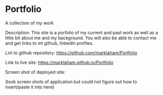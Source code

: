 # Portfolio
A collection of my work 

Description:
This site is a porfolio of my current and past work as well as a little bit about me and my background.  You will also be able to contact me and get links to mt github, linkedIn profiles. 

Linl to github repository: 
https://github.com/marklaham/Portfolio

Link to live site:
https://marklaham.github.io/Portfolio


Screen shot of deployed site:


(took screen shots of application but could not figure out how to insert/paste it into here)
